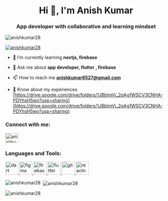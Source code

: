 <h1 align="center">Hi 👋, I'm Anish Kumar</h1>
<h3 align="center">App developer with collaborative and learning mindset</h3>

<p align="left"> <img src="https://komarev.com/ghpvc/?username=anishkumar28&label=Profile%20views&color=0e75b6&style=flat" alt="anishkumar28" /> </p>

<p align="left"> <a href="https://github.com/ryo-ma/github-profile-trophy"><img src="https://github-profile-trophy.vercel.app/?username=anishkumar28" alt="anishkumar28" /></a> </p>

- 🌱 I’m currently learning **nextjs, firebase**

- 💬 Ask me about **app developer, flutter , firebase**

- 📫 How to reach me **anishkumar6527@gmail.com**

- 📄 Know about my experiences [https://drive.google.com/drive/folders/1JBbImVj_2qAg1WSCV3CNHA-PDYhsH5wo?usp=sharing](https://drive.google.com/drive/folders/1JBbImVj_2qAg1WSCV3CNHA-PDYhsH5wo?usp=sharing)

<h3 align="left">Connect with me:</h3>
<p align="left">
<a href="https://linkedin.com/in/anishkumar28" target="blank"><img align="center" src="https://img.icons8.com/?size=512&id=8808&format=png" alt="anishkumar28" height="30" width="40" /></a>
</p>

<h3 align="left">Languages and Tools:</h3>
<p align="left"> <a href="https://dart.dev" target="_blank" rel="noreferrer"> <img src="https://www.vectorlogo.zone/logos/dartlang/dartlang-icon.svg" alt="dart" width="40" height="40"/> </a> <a href="https://www.figma.com/" target="_blank" rel="noreferrer"> <img src="https://www.vectorlogo.zone/logos/figma/figma-icon.svg" alt="figma" width="40" height="40"/> </a> <a href="https://firebase.google.com/" target="_blank" rel="noreferrer"> <img src="https://www.vectorlogo.zone/logos/firebase/firebase-icon.svg" alt="firebase" width="40" height="40"/> </a> <a href="https://flutter.dev" target="_blank" rel="noreferrer"> <img src="https://www.vectorlogo.zone/logos/flutterio/flutterio-icon.svg" alt="flutter" width="40" height="40"/> </a> <a href="https://git-scm.com/" target="_blank" rel="noreferrer"> <img src="https://www.vectorlogo.zone/logos/git-scm/git-scm-icon.svg" alt="git" width="40" height="40"/> </a> <a href="https://reactnative.dev/" target="_blank" rel="noreferrer"> <img src="https://reactnative.dev/img/header_logo.svg" alt="reactnative" width="40" height="40"/> </a> </p>

<p><img align="left" src="https://github-readme-stats.vercel.app/api/top-langs?username=anishkumar28&show_icons=true&locale=en&layout=compact" alt="anishkumar28" /></p>

<p>&nbsp;<img align="center" src="https://github-readme-stats.vercel.app/api?username=anishkumar28&show_icons=true&locale=en" alt="anishkumar28" /></p>

<p><img align="center" src="https://github-readme-streak-stats.herokuapp.com/?user=anishkumar28&" alt="anishkumar28" /></p>
